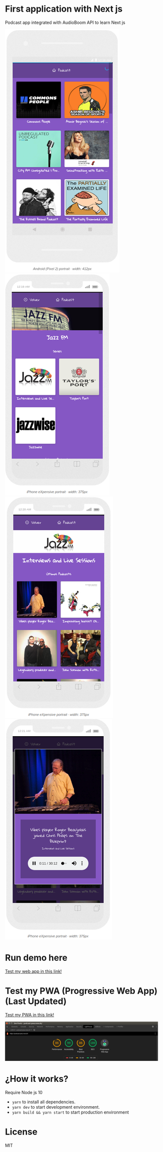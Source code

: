 # First application with Next js

Podcast app integrated with AudioBoom API to learn Next js

![Index app](./.readme-static/index.png)
![Serie](./.readme-static/serie.png)
![Channel](./.readme-static/channel.png)
![Podcast](./.readme-static/modal.png)

# Run demo here

[Test my web app in this link!](https://nextjs.surfacerobin.now.sh/)

# Test my PWA (Progressive Web App) (Last Updated)

[Test my PWA in this link!](https://podcast-pwa.now.sh/)

![Podcast](./.readme-static/screen-capture-pwa.png)

# ¿How it works?

Require Node js 10

- `yarn` to install all dependencies.
- `yarn dev` to start development environment.
- `yarn build && yarn start` to start production environment

# License

MIT
